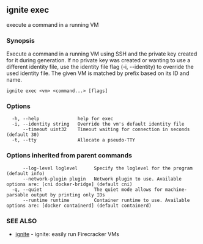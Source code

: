 ## ignite exec

execute a command in a running VM

### Synopsis


Execute a command in a running VM using SSH and the private key created for it during generation.
If no private key was created or wanting to use a different identity file,
use the identity file flag (-i, --identity) to override the used identity file.
The given VM is matched by prefix based on its ID and name.


```
ignite exec <vm> <command...> [flags]
```

### Options

```
  -h, --help              help for exec
  -i, --identity string   Override the vm's default identity file
      --timeout uint32    Timeout waiting for connection in seconds (default 30)
  -t, --tty               Allocate a pseudo-TTY
```

### Options inherited from parent commands

```
      --log-level loglevel      Specify the loglevel for the program (default info)
      --network-plugin plugin   Network plugin to use. Available options are: [cni docker-bridge] (default cni)
  -q, --quiet                   The quiet mode allows for machine-parsable output by printing only IDs
      --runtime runtime         Container runtime to use. Available options are: [docker containerd] (default containerd)
```

### SEE ALSO

* [ignite](ignite.md)	 - ignite: easily run Firecracker VMs

